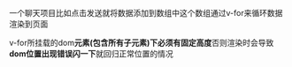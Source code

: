 一个聊天项目比如点击发送就将数据添加到数组中这个数组通过v-for来循环数据渲染到页面

v-for所挂载的dom**元素(包含所有子元素)**下必须有**固定高度**否则渲染时会导致**dom位置出现错误闪一下**就回归正常位置的情况